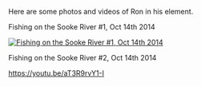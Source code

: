 Here are some photos and videos of Ron in his element.

Fishing on the Sooke River #1, Oct 14th 2014

[![Fishing on the Sooke River #1, Oct 14th 2014](https://i9.ytimg.com/vi/aT3R9rvY1-I/mq2.jpg?sqp=CNDet6kG-oaymwEmCMACELQB8quKqQMa8AEB-AHOBYAC4AOKAgwIABABGGIgZShaMA8=&rs=AOn4CLBzZ4KIB7b35NrXSeRgEPsHV4PjIw)](https://www.youtube.com/watch?v=aT3R9rvY1-I)


Fishing on the Sooke River #2, Oct 14th 2014

https://youtu.be/aT3R9rvY1-I
